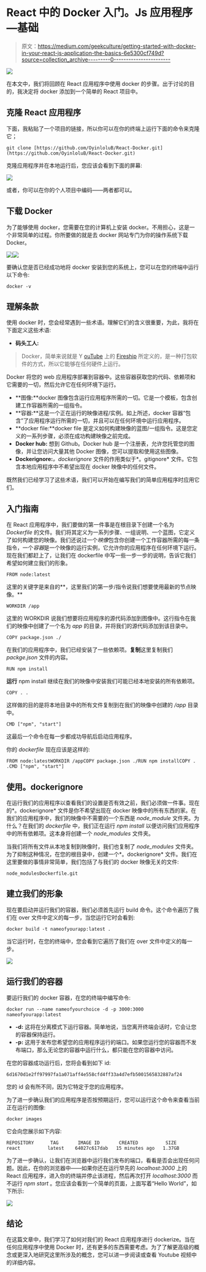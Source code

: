 # React 中的 Docker 入门。Js 应用程序—基础

> 原文：<https://medium.com/geekculture/getting-started-with-docker-in-your-react-js-application-the-basics-6e5300cf749d?source=collection_archive---------0----------------------->

![](img/9fd6889977b61b764a713f0052bc5524.png)

在本文中，我们将回顾在 React 应用程序中使用 docker 的步骤。出于讨论的目的，我决定将 docker 添加到一个简单的 React 项目中。

## 克隆 React 应用程序

下面，我粘贴了一个项目的链接，所以你可以在你的终端上运行下面的命令来克隆它；

```
git clone [https://github.com/OyinloluB/React-Docker.git](https://github.com/OyinloluB/React-Docker.git)
```

克隆应用程序并在本地运行后，您应该会看到下面的屏幕:

![](img/87700905012bda8d22baca328ce1ae52.png)

或者，你可以在你的个人项目中编码——两者都可以。

## 下载 Docker

为了能够使用 docker，您需要在您的计算机上安装 docker。不用担心，这是一个非常简单的过程。你所要做的就是去 docker 网站专门为你的操作系统下载 Docker。

![](img/62a15de4dce556674ea5fab3b6a15f15.png)![](img/ba840ebf2764fd4b1b2eddc36308a64f.png)

要确认您是否已经成功地将 docker 安装到您的系统上，您可以在您的终端中运行以下命令:

```
docker -v
```

## 理解条款

使用 docker 时，您会经常遇到一些术语。理解它们的含义很重要，为此，我将在下面定义这些术语:

*   **码头工人:**

> Docker，简单来说就是 Y [ouTube](https://www.youtube.com/watch?v=gAkwW2tuIqE) 上的 [Fireship](https://www.youtube.com/channel/UCsBjURrPoezykLs9EqgamOA) 所定义的，是一种打包软件的方式，所以它能够在任何硬件上运行。

Docker 将您的 web 应用程序部署到容器中。这些容器获取您的代码、依赖项和它需要的一切，然后允许它在任何环境下运行。

*   **图像:**docker 图像包含运行应用程序所需的一切。它是一个模板，包含创建工作容器所需的一组指令。
*   **容器:**这是一个正在运行的映像进程/实例。如上所述，docker 容器“包含”了应用程序运行所需的一切，并且可以在任何环境中运行应用程序。
*   **docker file:**docker file 是定义如何构建映像的蓝图/一组指令。这是您定义的一系列步骤，必须在成功构建映像之前完成。
*   **Docker hub:** 想到 Github。Docker hub 是一个注册表，允许您托管您的图像，并让您访问大量其他 Docker 图像，您可以提取和使用这些图像。
*   **Dockerignore:***。dockerignore* 文件的作用类似于*。gitignore* 文件。它包含本地应用程序中不希望出现在 docker 映像中的任何文件。

既然我们已经学习了这些术语，我们可以开始在编写我们的简单应用程序时应用它们。

## 入门指南

在 React 应用程序中，我们要做的第一件事是在根目录下创建一个名为 *Dockerfile* 的文件。我们将其定义为一系列步骤、一组说明、一个蓝图，它定义了如何构建您的映像。我们还说过一个*映像*包含你创建一个工作容器所需的每一条指令，一个*容器*是一个映像的运行实例，它允许你的应用程序在任何环境下运行。现在我们都赶上了，让我们在 dockerfile 中写一些一步一步的说明，告诉它我们希望如何建立我们的形象。

```
FROM node:latest
```

这里的关键字是来自的**，这里我们的第一步/指令说我们想要使用最新的节点映像。**

```
WORKDIR /app
```

这里的 WORKDIR 说我们想要将应用程序的源代码添加到图像中。这行指令在我们的映像中创建了一个名为 *app* 的目录，并将我们的源代码添加到该目录中。

```
COPY package.json ./
```

在我们的应用程序中，我们已经安装了一些依赖项。**复制**这里复制我们 *packge.json* 文件的内容。

```
RUN npm install
```

**运行** npm install 继续在我们的映像中安装我们可能已经本地安装的所有依赖项。

```
COPY . .
```

这样做的目的是将本地目录中的所有文件复制到在我们的映像中创建的 */app* 目录中。

```
CMD ["npm", "start"]
```

这最后一个命令在每一步都成功导航后启动应用程序。

你的 *dockerfile* 现在应该是这样的:

```
FROM node:latestWORKDIR /appCOPY package.json ./RUN npm installCOPY . .CMD ["npm", "start"]
```

## 使用。dockerignore

在运行我们的应用程序以查看我们的设置是否有效之前，我们必须做一件事。现在的*。dockerignore* 文件是你不希望出现在 docker 映像中的所有东西的家。在我们的应用程序中，我们的映像中不需要的一个东西是 *node_module* 文件夹。为什么？在我们的 *dockerfile* 中，我们正在运行 *npm install* 以便访问我们应用程序中的所有依赖项。这本身将创建一个 *node_modules* 文件夹。

当我们将所有文件从本地复制到映像时，我们也复制了 *node_modules* 文件夹。为了抑制这种情况，在您的根目录中，创建一个*。dockerignore* 文件。我们在这里要做的事情非常简单，我们包括了与我们的 docker 映像无关的文件:

```
node_modulesDockerfile.git
```

## 建立我们的形象

现在要启动并运行我们的容器，我们必须首先运行 build 命令。这个命令遍历了我们在 over 文件中定义的每一步，当您运行它时会看到:

```
docker build -t nameofyourapp:latest .
```

当它运行时，在您的终端中，您会看到它遍历了我们在 over 文件中定义的每一步。

![](img/39df4c7a6507928845e54a2be75328ee.png)

## 运行我们的容器

要运行我们的 docker 容器，在您的终端中编写命令:

```
docker run --name nameofyourchoice -d -p 3000:3000 nameofyourapp:latest
```

*   **-d:** 这将在分离模式下运行容器。简单地说，当您离开终端会话时，它会让您的容器保持运行。
*   **-p:** 这用于发布您希望您的应用程序运行的端口。如果您运行您的容器而不发布端口，那么无论您的容器中运行什么，都只能在您的容器中访问。

在您的容器成功运行后，您将会看到如下 id:

```
6d1670d1e2ff97997fa1a071aff4e558cfd4ff33a4d7efb5001565832887af24
```

您的 id 会有所不同，因为它特定于您的应用程序。

为了进一步确认我们的应用程序是否按预期运行，您可以运行这个命令来查看当前正在运行的图像:

```
docker images
```

它会向您展示如下内容:

```
REPOSITORY      TAG       IMAGE ID       CREATED          SIZE  
react          latest    64027c617dab   15 minutes ago   1.37GB
```

为了进一步确认，让我们在浏览器中运行我们发布的端口，看看是否会出现任何问题。因此，在你的浏览器中——如果你还在运行早先的 *localhost:3000* 上的 React 应用程序，进入你的终端并停止该进程，然后再次打开 *localhost:3000* 而不运行 *npm start* 。您应该会看到一个简单的页面，上面写着“Hello World”，如下所示:

![](img/e5084f4e7fc4203747f92ecc9260e5d6.png)

## 结论

在这篇文章中，我们学习了如何对我们的 React 应用程序进行 dockerize。当在任何应用程序中使用 Docker 时，还有更多的东西需要考虑。为了了解更高级的概念或更深入地研究这里所涉及的概念，您可以进一步阅读或查看 Youtube 视频中的详细内容。